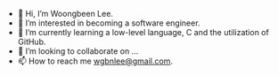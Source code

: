 - 👋 Hi, I’m Woongbeen Lee.
- 👀 I’m interested in becoming a software engineer.
- 🌱 I’m currently learning a low-level language, C and the utilization of GitHub.
- 💞️ I’m looking to collaborate on ...
- 📫 How to reach me wgbnlee@gmail.com.

<!---
wgbnlee/wgbnlee is a ✨ special ✨ repository because its `README.md` (this file) appears on your GitHub profile.
You can click the Preview link to take a look at your changes.
--->
